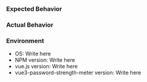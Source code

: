 ### Expected Behavior


### Actual Behavior




### Environment
- OS: Write here
- NPM version: Write here
- vue.js version: Write here
- vue3-password-strength-meter version: Write here

